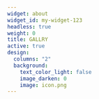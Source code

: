 ```yaml
---
widget: about
widget_id: my-widget-123
headless: true
weight: 0
title: GALLRY
active: true
design:
  columns: "2"
  background:
    text_color_light: false
    image_darken: 0
    image: icon.png
---
```

